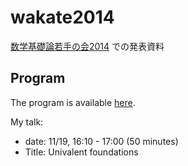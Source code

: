 wakate2014
==========

[数学基礎論若手の会2014](http://misc.kankyo-u.ac.jp/~satoru-y/wakate14/)
での発表資料

## Program

The program is available [here](http://misc.kankyo-u.ac.jp/~satoru-y/wakate14/program20141117.html).

My talk:
* date: 11/19, 16:10 - 17:00 (50 minutes)
* Title: Univalent foundations

